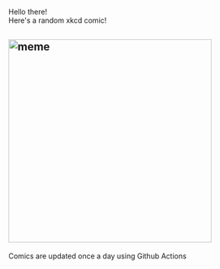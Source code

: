 Hello there! <br>Here's a random xkcd comic!<br>
## <img src="https://imgs.xkcd.com/comics/sigh.png" alt="meme" width="400"/><br>
Comics are updated once a day using Github Actions